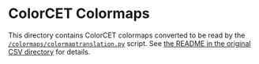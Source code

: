 # ColorCET Colormaps

This directory contains ColorCET colormaps converted to be read by the
[`/colormaps/colormaptranslation.py`](../../colormaptranslation.py) script. See
[the README in the original CSV directory](../colorcet-original/README.md) for details.
